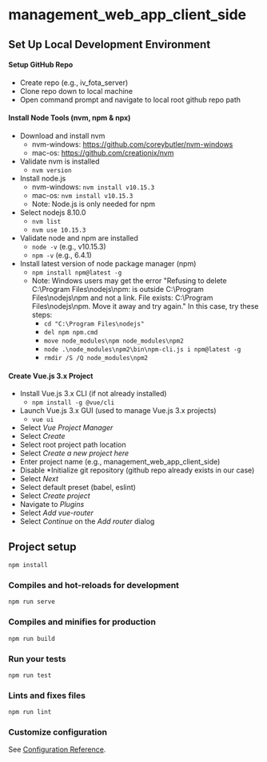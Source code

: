 # management_web_app_client_side

## Set Up Local Development Environment

#### Setup GitHub Repo
- Create repo (e.g., iv_fota_server)
- Clone repo down to local machine
- Open command prompt and navigate to local root github repo path

#### Install Node Tools (nvm, npm & npx)
- Download and install nvm
  - nvm-windows: https://github.com/coreybutler/nvm-windows
  - mac-os: https://github.com/creationix/nvm
- Validate nvm is installed
  - ```nvm version```
- Install node.js
  - nvm-windows: ```nvm install v10.15.3```
  - mac-os: ```nvm install v10.15.3```
  - Note: Node.js is only needed for npm
- Select nodejs 8.10.0
  - ```nvm list```
  - ```nvm use 10.15.3```
- Validate node and npm are installed
  - ```node -v``` (e.g., v10.15.3)
  - ```npm -v``` (e.g., 6.4.1)
- Install latest version of node package manager (npm)
  - ```npm install npm@latest -g```
  - Note: Windows users may get the error "Refusing to delete C:\Program Files\nodejs\npm: is outside C:\Program Files\nodejs\npm and not a link. File exists: C:\Program Files\nodejs\npm. Move it away and try again." In this case, try these steps:
    - ```cd "C:\Program Files\nodejs"```
	- ```del npm npm.cmd```
	- ```move node_modules\npm node_modules\npm2```
	- ```node .\node_modules\npm2\bin\npm-cli.js i npm@latest -g```
	- ```rmdir /S /Q node_modules\npm2```

#### Create Vue.js 3.x Project
- Install Vue.js 3.x CLI (if not already installed)
  - ```npm install -g @vue/cli```
- Launch Vue.js 3.x GUI (used to manage Vue.js 3.x projects)
  - `vue ui`
- Select *Vue Project Manager*
- Select *Create*
- Select root project path location
- Select *Create a new project here*
- Enter project name (e.g., management_web_app_client_side)
- Disable *Initialize git repository (github repo already exists in our case)
- Select *Next*
- Select default preset (babel, eslint)
- Select *Create project*
- Navigate to *Plugins*
- Select *Add vue-router*
- Select *Continue* on the *Add router* dialog

## Project setup
```
npm install
```

### Compiles and hot-reloads for development
```
npm run serve
```

### Compiles and minifies for production
```
npm run build
```

### Run your tests
```
npm run test
```

### Lints and fixes files
```
npm run lint
```

### Customize configuration
See [Configuration Reference](https://cli.vuejs.org/config/).
